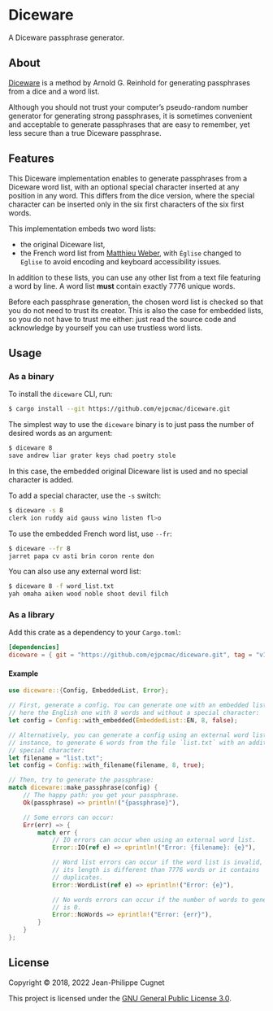 # Diceware

A Diceware passphrase generator.

## About

[Diceware](http://world.std.com/~reinhold/diceware.html) is a method by Arnold
G. Reinhold for generating passphrases from a dice and a word list.

Although you should not trust your computer’s pseudo-random number generator for
generating strong passphrases, it is sometimes convenient and acceptable to
generate passphrases that are easy to remember, yet less secure than a true
Diceware passphrase.

## Features

This Diceware implementation enables to generate passphrases from a Diceware
word list, with an optional special character inserted at any position in any
word. This differs from the dice version, where the special character can be
inserted only in the six first characters of the six first words.

This implementation embeds two word lists:

* the original Diceware list,
* the French word list from
    [Matthieu Weber](http://weber.fi.eu.org/index.shtml.en#projects), with
    `Église` changed to `Eglise` to avoid encoding and keyboard accessibility
    issues.

In addition to these lists, you can use any other list from a text file
featuring a word by line. A word list **must** contain exactly 7776 unique
words.

Before each passphrase generation, the chosen word list is checked so that you
do not need to trust its creator. This is also the case for embedded lists, so
you do not have to trust me either: just read the source code and acknowledge by
yourself you can use trustless word lists.

## Usage

### As a binary

To install the `diceware` CLI, run:

```sh
$ cargo install --git https://github.com/ejpcmac/diceware.git
```

The simplest way to use the `diceware` binary is to just pass the number of
desired words as an argument:

```sh
$ diceware 8
save andrew liar grater keys chad poetry stole
```

In this case, the embedded original Diceware list is used and no special
character is added.

To add a special character, use the `-s` switch:

```sh
$ diceware -s 8
clerk ion ruddy aid gauss wino listen fl>o
```

To use the embedded French word list, use `--fr`:

```sh
$ diceware --fr 8
jarret papa cv asti brin coron rente don
```

You can also use any external word list:

```sh
$ diceware 8 -f word_list.txt
yah omaha aiken wood noble shoot devil filch
```

### As a library

Add this crate as a dependency to your `Cargo.toml`:

```toml
[dependencies]
diceware = { git = "https://github.com/ejpcmac/diceware.git", tag = "v1.0.2" }
```

#### Example

```rust
use diceware::{Config, EmbeddedList, Error};

// First, generate a config. You can generate one with an embedded list,
// here the English one with 8 words and without a special character:
let config = Config::with_embedded(EmbeddedList::EN, 8, false);

// Alternatively, you can generate a config using an external word list. For
// instance, to generate 6 words from the file `list.txt` with an additional
// special character:
let filename = "list.txt";
let config = Config::with_filename(filename, 8, true);

// Then, try to generate the passphrase:
match diceware::make_passphrase(config) {
    // The happy path: you get your passphrase.
    Ok(passphrase) => println!("{passphrase}"),

    // Some errors can occur:
    Err(err) => {
        match err {
            // IO errors can occur when using an external word list.
            Error::IO(ref e) => eprintln!("Error: {filename}: {e}"),

            // Word list errors can occur if the word list is invalid, i.e.
            // its length is different than 7776 words or it contains
            // duplicates.
            Error::WordList(ref e) => eprintln!("Error: {e}"),

            // No words errors can occur if the number of words to generate
            // is 0.
            Error::NoWords => eprintln!("Error: {err}"),
        }
    }
};
```

## License

Copyright © 2018, 2022 Jean-Philippe Cugnet

This project is licensed under the [GNU General Public License 3.0](LICENSE).
